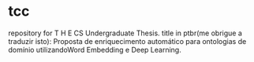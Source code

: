 # tcc
repository for  T H E  CS Undergraduate Thesis. 
title in ptbr(me obrigue a traduzir isto): Proposta de enriquecimento automático para ontologias de domínio utilizandoWord Embedding e Deep Learning.
